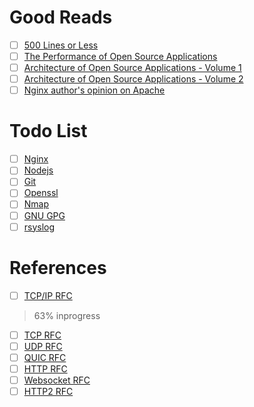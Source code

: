 # Good Reads
- [ ] [500 Lines or Less](https://gist.github.com/TheKhanj/14815822356c6d77622b50e737bbccd7)
- [ ] [The Performance of Open Source Applications](https://gist.github.com/TheKhanj/fb3eb3dc78d6aee2638eceef0067da9a)
- [ ] [Architecture of Open Source Applications - Volume 1](https://gist.github.com/TheKhanj/012cd67169363c9c84c7a0cf24bf6df6)
- [ ] [Architecture of Open Source Applications - Volume 2](https://gist.github.com/TheKhanj/6d3060ac3ad61d8aa78668f6cb749d98)
- [ ] [Nginx author's opinion on Apache](http://www.kegel.com/c10k.html)
# Todo List
- [ ] [Nginx](https://gist.github.com/TheKhanj/b57d9695abe931406f7ed6a85546f18a)
- [ ] [Nodejs](https://gist.github.com/TheKhanj/c5236133282baabc35ff1f1b03eb14f2)
- [ ] [Git](https://gist.github.com/TheKhanj/0020018e57b4935ec073127539977fee)
- [ ] [Openssl](https://www.openssl.org/docs/manpages.html)
- [ ] [Nmap](https://linux.die.net/man/1/nmap)
- [ ] [GNU GPG](https://www.gnupg.org/documentation/manpage.html)
- [ ] [rsyslog](https://www.rsyslog.com/doc/master/index.html)

# References
- [ ] [TCP/IP RFC](https://www.rfc-editor.org/rfc/rfc1180.txt)
> 63% inprogress
- [ ] [TCP RFC](https://www.ietf.org/rfc/rfc793.txt)
- [ ] [UDP RFC](https://www.rfc-editor.org/rfc/rfc768.txt)
- [ ] [QUIC RFC](https://www.rfc-editor.org/rfc/rfc9000.txt)
- [ ] [HTTP RFC](https://datatracker.ietf.org/doc/html/rfc2616#section-13.5.1)
- [ ] [Websocket RFC](https://www.rfc-editor.org/rfc/rfc6455.txt)
- [ ] [HTTP2 RFC](https://www.rfc-editor.org/rfc/rfc9113.txt)
